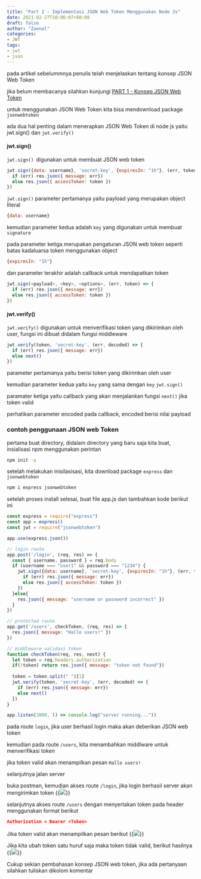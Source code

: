 ```yaml
---
title: "Part 2 - Implementasi JSON Web Token Menggunakan Node Js"
date: 2021-02-27T10:06:07+08:00
draft: false
author: "Zaenal"
categories: 
- JWT
tags:
- jwt
- json
---
```


pada artikel sebelummnya penulis telah menjelaskan tentang konsep JSON Web Token

jika belum membacanya silahkan kunjungi [PART 1 - Konsep JSON Web Token](/jwt/konsep-jwt/)

untuk menggunakan JSON Web Token kita bisa mendownload package `jsonwebtoken`

ada dua hal penting dalam menerapkan JSON Web Token di node js yaitu jwt.sign() dan `jwt.verify()`
#### jwt.sign()
`jwt.sign() `digunakan untuk membuat JSON web token
```javascript
jwt.sign({data: username}, 'secret-key', {expiresIn: "1h"}, (err, token) => {
  if (err) res.json({ message: err})
  else res.json({ accessToken: token })
})
```
`jwt.sign()` parameter pertamanya yaitu payload yang merupakan object literal
```javascript
{data: username}
```

kemudian parameter kedua adalah `key` yang digunakan untuk membuat `signature`

pada parameter ketiga merupakan pengaturan JSON web token seperti batas kadaluarsa token menggunakan object
```javascript
{expiresIn: "1h"}
```

dan parameter terakhir adalah callback untuk mendapatkan token
```javascript
jwt.sign(<payload>, <key>, <options>, (err, token) => {
  if (err) res.json({ message: err})
  else res.json({ accessToken: token })
})
```


#### jwt.verify()
`jwt.verify()` digunakan untuk menverifikasi token yang dikirimkan oleh user, fungsi ini dibuat didalam fungsi middleware

```javascript
jwt.verify(token, 'secret-key', (err, decoded) => {
  if (err) res.json({ message: err})
  else next()
})
```

parameter pertamanya yaitu berisi token yang dikirimkan oleh user

kemudian parameter kedua yaitu `key` yang sama dengan `key` `jwt.sign()`

paramater ketiga yaitu callback yang akan menjalankan fungsi `next()` jika token valid

perhatikan parameter encoded pada callback, encoded berisi nilai payload 

### contoh penggunaan JSON web Token
pertama buat directory, didalam directory yang baru saja kita buat, insialisasi npm menggunakan perintan 
```bash
npm init -y
```

setelah melakukan inisilasisasi, kita download package `express` dan `jsonwebtoken`
```bash
npm i express jsonwebtoken
```

setelah proses install selesai, buat file app.js dan tambahkan kode berikut ini
```javascript
const express = require("express")
const app = express()
const jwt = require("jsonwebtoken")

app.use(express.json())

// login route
app.post('/login', (req, res) => {
  const { username, password } = req.body
  if (username === "user1" && password === "1234") {
    jwt.sign({data: username}, 'secret-key', {expiresIn: "1h"}, (err, token) => {
      if (err) res.json({ message: err})
      else res.json({ accessToken: token })
    })
  }else{
    res.json({ message: "username or password incorrect" })
  }  
})

// protected route
app.get('/users', checkToken, (req, res) => {
  res.json({ message: "Hallo users!" })
})

// middleware validasi token
function checkToken(req, res, next) {
  let token = req.headers.authorization
  if(!token) return res.json({ message: "token not found"})
  
  token = token.split(" ")[1]
  jwt.verify(token, 'secret-key', (err, decoded) => {
    if (err) res.json({ message: err})
    else next()
  })
}

app.listen(3000, () => console.log("server running..."))
```

pada route `login`, jika user berhasil login maka akan deberikan JSON web token

kemudian pada route `/users`, kita menambahkan middlware untuk menverifikasi token

jika token valid akan menampilkan pesan `Hallo users!`

selanjutnya jalan server

buka postman, kemudian akses route `/login`, jika login berhasil server akan mengirimkan token
{{<image src="/jwt/part2-login.PNG">}}

selanjutnya akses route `/users` dengan menyertakan token pada header menggunakan format berikut
```json
Authorization = Bearer <Token>
```

Jika token valid akan menampilkan pesan berikut
{{<image src="/jwt/part2-users-check-token.PNG">}}

Jika kita ubah token satu huruf saja maka token tidak valid, berikut hasilnya
{{<image src="/jwt/part2-invalid-token.PNG">}}

Cukup sekian pembahasan konsep JSON web token, jika ada pertanyaan silahkan tuliskan dikolom komentar